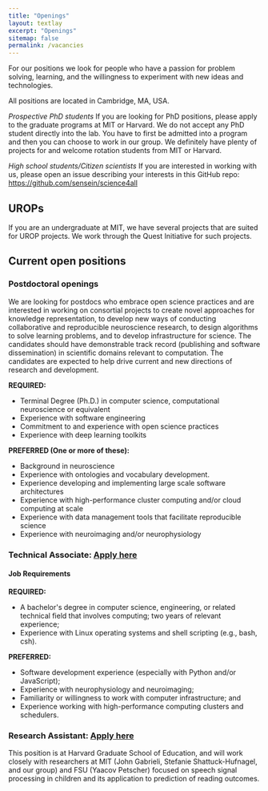 ```yaml
---
title: "Openings"
layout: textlay
excerpt: "Openings"
sitemap: false
permalink: /vacancies
---
```


For our positions we look for people who have a passion for problem solving, 
learning, and the willingness to experiment with new ideas and technologies.

All positions are located in Cambridge, MA, USA. 

*Prospective PhD students* If you are looking for PhD positions, please apply to 
the graduate programs at MIT or Harvard. We do not accept any PhD student 
directly into the lab. You have to first be admitted into a program and then 
you can choose to work in our group. We definitely have plenty of projects for 
and welcome rotation students from MIT or Harvard.

*High school students/Citizen scientists* If you are interested in working
with us, please open an issue describing your interests in this GitHub repo: 
https://github.com/sensein/science4all

## UROPs
If you are an undergraduate at MIT, we have several projects that are suited for 
UROP projects. We work through the Quest Initiative for such projects.

## Current open positions

### Postdoctoral openings

We are looking for postdocs who embrace open science practices and are interested 
in working on consortial projects to create novel approaches for knowledge 
representation, to develop new ways of conducting collaborative and reproducible 
neuroscience research, to design algorithms to solve learning problems, and to 
develop infrastructure for science. The candidates should have demonstrable track
record (publishing and software dissemination) in scientific domains relevant 
to computation. The candidates are expected to help drive current and new directions 
of research and development.

**REQUIRED:**
- Terminal Degree (Ph.D.) in computer science, computational neuroscience or equivalent
- Experience with software engineering
- Commitment to and experience with open science practices
- Experience with deep learning toolkits

**PREFERRED (One or more of these):**
- Background in neuroscience
- Experience with ontologies and vocabulary development.
- Experience developing and implementing large scale software architectures
- Experience with high-performance cluster computing and/or cloud computing at scale
- Experience with data management tools that facilitate reproducible science
- Experience with neuroimaging and/or neurophysiology


### Technical Associate: [Apply here](https://careers.peopleclick.com/careerscp/client_mit/external/jobDetails/jobDetail.html?jobPostId=21653&localeCode=en-us)

#### Job Requirements

**REQUIRED:**
- A bachelor's degree in computer science, engineering, or related technical field that involves computing; two years of relevant experience;
- Experience with Linux operating systems and shell scripting (e.g., bash, csh).  

**PREFERRED:**
- Software development experience (especially with Python and/or JavaScript); 
- Experience with neurophysiology and neuroimaging; 
- Familiarity or willingness to work with computer infrastructure; and 
- Experience working with high-performance computing clusters and schedulers. 

### Research Assistant: [Apply here](https://sjobs.brassring.com/TGnewUI/Search/Home/Home?partnerid=25240&siteid=5341#jobDetails=1946900_5341)

This position is at Harvard Graduate School of Education, and will work closely with researchers at MIT (John Gabrieli, Stefanie Shattuck-Hufnagel, and our group) and FSU (Yaacov Petscher) focused on speech signal processing in children and its application to prediction of reading outcomes.
